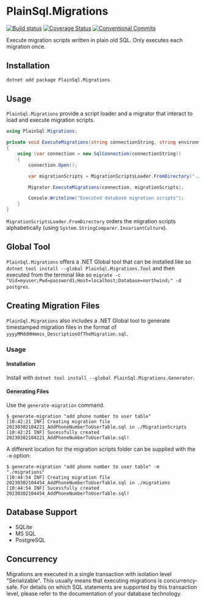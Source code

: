 # PlainSql.Migrations

[![Build status](https://ci.appveyor.com/api/projects/status/tuai6peo17rk4sp1/branch/master?svg=true)](https://ci.appveyor.com/project/Softwarepark/plainsql-migrations/branch/master)
[![Coverage Status](https://coveralls.io/repos/github/Softwarepark/PlainSql.Migrations/badge.svg?branch=master)](https://coveralls.io/github/Softwarepark/PlainSql.Migrations?branch=master)
[![Conventional Commits](https://img.shields.io/badge/Conventional%20Commits-1.0.0-yellow.svg)](https://conventionalcommits.org)

Execute migration scripts written in plain old SQL. Only executes each migration once.

## Installation

```bash
dotnet add package PlainSql.Migrations
```

## Usage

`PlainSql.Migrations` provide a script loader and a migrator that interact to load and execute migration scripts.

```csharp
using PlainSql.Migrations;

private void ExecuteMigrations(string connectionString, string environment)
{
    using (var connection = new SqlConnection(connectionString))
    {
        connection.Open();

        var migrationScripts = MigrationScriptsLoader.FromDirectory("./MigrationScripts");

        Migrator.ExecuteMigrations(connection, migrationScripts);

        Console.Writeline("Executed database migration scripts");
    }
}
```

`MigrationScriptsLoader.FromDirectory` orders the migration scripts alphabetically
(using `System.StringComparer.InvariantCulture`).

## Global Tool

`PlainSql.Migrations` offers a .NET Global tool that can be installed like
so `dotnet tool install --global PlainSql.Migrations.Tool` and then executed from the terminal like
so `migrate -c "Uid=myuser;Pwd=password1;Host=localhost;Database=northwind;" -d postgres`.

## Creating Migration Files

`PlainSql.Migrations` also includes a .NET Global tool to generate timestamped migration files in the format
of `yyyyMMddHHmmss_DescriptionOfTheMigration.sql`. 

### Usage

#### Installation

Install with `dotnet tool install --global PlainSql.Migrations.Generator`.

#### Generating Files
Use the `generate-migration` command.

```
$ generate-migration "add phone number to user table"
[10:42:21 INF] Creating migration file 20230302104221_AddPhoneNumberToUserTable.sql in ./MigrationScripts
[10:42:21 INF] Sucessfully created 20230302104221_AddPhoneNumberToUserTable.sql!
```

A different location for the migration scripts folder can be supplied with the `-m` option:
```
$ generate-migration "add phone number to user table" -m "./migrations"
[10:44:54 INF] Creating migration file 20230302104454_AddPhoneNumberToUserTable.sql in ./migrations
[10:44:54 INF] Sucessfully created 20230302104454_AddPhoneNumberToUserTable.sql!
```

## Database Support

* SQLite
* MS SQL
* PostgreSQL

## Concurrency

Migrations are executed in a single transaction with isolation level "Serializable". This usually
means that executing migrations is concurrency-safe. For details on which SQL statements are supported
by this transaction level, please refer to the documentation of your database technology.
